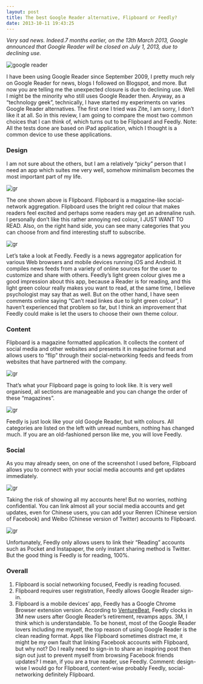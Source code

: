 ```yaml
---
layout: post
title: The best Google Reader alternative, Flipboard or Feedly?
date: 2013-10-11 19:43:25
---
```

*Very sad news. Indeed.7 months earlier, on the 13th March 2013, Google announced that Google Reader will be closed on July 1, 2013, due to declining use.*

![google reader](/images/gr/gr-1.png)

I have been using Google Reader since September 2009, I pretty much rely on Google Reader for news, blogs I followed on Blogspot, and more. But now you are telling me the unexpected closure is due to declining use. Well I might be the minority who still uses Google Reader then. Anyway, as a “technology geek”, technically, I have started my experiments on varies Google Reader alternatives.
The first one I tried was Zite, I am sorry, I don’t like it at all. So in this review, I am going to compare the most two common choices that I can think of, which turns out to be Flipboard and Feedly.
Note: All the tests done are based on iPad application, which I thought is a common device to use these applications.
### Design
I am not sure about the others, but I am a relatively “picky” person that I need an app which suites me very well, somehow minimalism becomes the most important part of my life.

![gr](/images/gr/gr-2.png)

The one shown above is Flipboard. Flipboard is a magazine-like social-network aggregation.
Flipboard uses the bright red colour that makes readers feel excited and perhaps some readers may get an adrenaline rush. I personally don’t like this rather annoying red colour, I JUST WANT TO READ. Also, on the right hand side, you can see many categories that you can choose from and find interesting stuff to subscribe.

![gr](/images/gr/gr-3.png)

Let’s take a look at Feedly. Feedly is a news aggregator application for various Web browsers and mobile devices running iOS and Android. It compiles news feeds from a variety of online sources for the user to customize and share with others.
Feedly’s light green colour gives me a good impression about this app, because a Reader is for reading, and this light green colour really makes you want to read, at the same time, I believe psychologist may say that as well. But on the other hand, I have seen comments online saying “Can’t read linkes due to light green colour”, I haven’t experienced that problem so far, but I think an improvement that Feedly could make is let the users to choose their own theme colour.
### Content
Flipboard is a magazine formatted application. It collects the content of social media and other websites and presents it in magazine format and allows users to “flip” through their social-networking feeds and feeds from websites that have partnered with the company.

![gr](/images/gr/gr-4.png)

That’s what your Flipboard page is going to look like. It is very well organised, all sections are manageable and you can change the order of these “magazines”.

![gr](/images/gr/gr-5.png)

Feedly is just look like your old Google Reader, but with colours. All categories are listed on the left with unread numbers, nothing has changed much. If you are an old-fashioned person like me, you will love Feedly.
### Social 
As you may already seen, on one of the screenshot I used before, Flipboard allows you to connect with your social media accounts and get updates immediately.

![gr](/images/gr/gr-6.png)

Taking the risk of showing all my accounts here! But no worries, nothing confidential. You can link almost all your social media accounts and get updates, even for Chinese users, you can add your Renren (Chinese version of Facebook) and Weibo (Chinese version of Twitter) accounts to Flipboard.

![gr](/images/gr/gr-7.png)

Unfortunately, Feedly only allows users to link their “Reading” accounts such as Pocket and Instapaper, the only instant sharing method is Twitter. But the good thing is Feedly is for reading, 100%.
### Overall
1. Flipboard is social networking focused, Feedly is reading focused.
2. Flipboard requires user registration, Feedly allows Google Reader sign-in.
3. Flipboard is a mobile devices’ app, Feedly has a Google Chrome Browser extension version.
According to [VentureBeat](http://venturebeat.com/2013/04/01/feedly-3m-users-new-mobile-apps/), Feedly clocks in 3M new users after Google Reader’s retirement, revamps apps. 3M, I think which is understandable. To be honest, most of the Google Reader lovers including me myself, the top reason of using Google Reader is the clean reading format. Apps like Flipboard sometimes distract me, it might be my own fault that linking Facebook accounts with Flipboard, but why not? Do I really need to sign-in to share an inspiring post then sign out just to prevent myself from browsing Facebook friends updates? I mean, if you are a true reader, use Feedly.
Comment: design-wise I would go for Flipboard, content-wise probably Feedly, social-networking definitely Flipboard.

